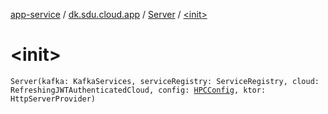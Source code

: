 [app-service](../../index.md) / [dk.sdu.cloud.app](../index.md) / [Server](index.md) / [&lt;init&gt;](./-init-.md)

# &lt;init&gt;

`Server(kafka: KafkaServices, serviceRegistry: ServiceRegistry, cloud: RefreshingJWTAuthenticatedCloud, config: `[`HPCConfig`](../-h-p-c-config/index.md)`, ktor: HttpServerProvider)`